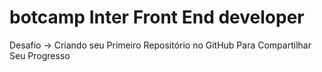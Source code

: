 # botcamp Inter Front End developer
Desafio -> Criando seu Primeiro Repositório no GitHub Para Compartilhar Seu Progresso

